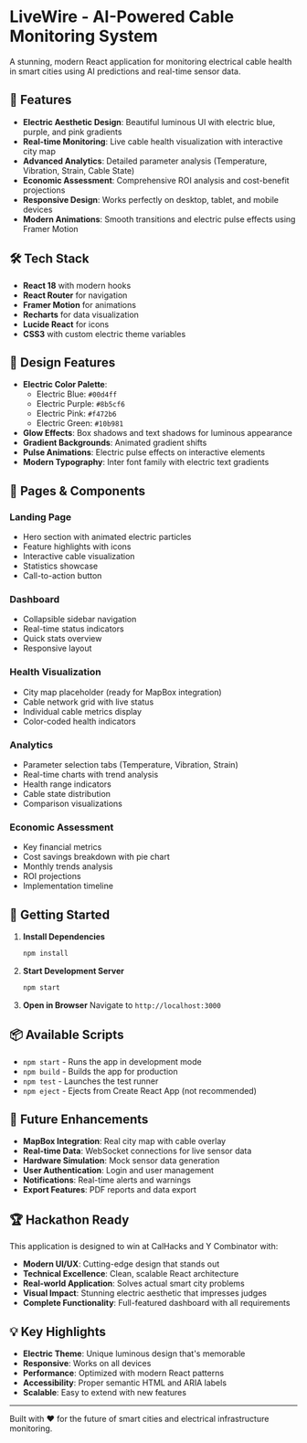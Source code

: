 # LiveWire - AI-Powered Cable Monitoring System

A stunning, modern React application for monitoring electrical cable health in smart cities using AI predictions and real-time sensor data.

## 🚀 Features

- **Electric Aesthetic Design**: Beautiful luminous UI with electric blue, purple, and pink gradients
- **Real-time Monitoring**: Live cable health visualization with interactive city map
- **Advanced Analytics**: Detailed parameter analysis (Temperature, Vibration, Strain, Cable State)
- **Economic Assessment**: Comprehensive ROI analysis and cost-benefit projections
- **Responsive Design**: Works perfectly on desktop, tablet, and mobile devices
- **Modern Animations**: Smooth transitions and electric pulse effects using Framer Motion

## 🛠️ Tech Stack

- **React 18** with modern hooks
- **React Router** for navigation
- **Framer Motion** for animations
- **Recharts** for data visualization
- **Lucide React** for icons
- **CSS3** with custom electric theme variables

## 🎨 Design Features

- **Electric Color Palette**:
  - Electric Blue: `#00d4ff`
  - Electric Purple: `#8b5cf6`
  - Electric Pink: `#f472b6`
  - Electric Green: `#10b981`
- **Glow Effects**: Box shadows and text shadows for luminous appearance
- **Gradient Backgrounds**: Animated gradient shifts
- **Pulse Animations**: Electric pulse effects on interactive elements
- **Modern Typography**: Inter font family with electric text gradients

## 📱 Pages & Components

### Landing Page

- Hero section with animated electric particles
- Feature highlights with icons
- Interactive cable visualization
- Statistics showcase
- Call-to-action button

### Dashboard

- Collapsible sidebar navigation
- Real-time status indicators
- Quick stats overview
- Responsive layout

### Health Visualization

- City map placeholder (ready for MapBox integration)
- Cable network grid with live status
- Individual cable metrics display
- Color-coded health indicators

### Analytics

- Parameter selection tabs (Temperature, Vibration, Strain)
- Real-time charts with trend analysis
- Health range indicators
- Cable state distribution
- Comparison visualizations

### Economic Assessment

- Key financial metrics
- Cost savings breakdown with pie chart
- Monthly trends analysis
- ROI projections
- Implementation timeline

## 🚀 Getting Started

1. **Install Dependencies**

   ```bash
   npm install
   ```

2. **Start Development Server**

   ```bash
   npm start
   ```

3. **Open in Browser**
   Navigate to `http://localhost:3000`

## 📦 Available Scripts

- `npm start` - Runs the app in development mode
- `npm build` - Builds the app for production
- `npm test` - Launches the test runner
- `npm eject` - Ejects from Create React App (not recommended)

## 🎯 Future Enhancements

- **MapBox Integration**: Real city map with cable overlay
- **Real-time Data**: WebSocket connections for live sensor data
- **Hardware Simulation**: Mock sensor data generation
- **User Authentication**: Login and user management
- **Notifications**: Real-time alerts and warnings
- **Export Features**: PDF reports and data export

## 🏆 Hackathon Ready

This application is designed to win at CalHacks and Y Combinator with:

- **Modern UI/UX**: Cutting-edge design that stands out
- **Technical Excellence**: Clean, scalable React architecture
- **Real-world Application**: Solves actual smart city problems
- **Visual Impact**: Stunning electric aesthetic that impresses judges
- **Complete Functionality**: Full-featured dashboard with all requirements

## 💡 Key Highlights

- **Electric Theme**: Unique luminous design that's memorable
- **Responsive**: Works on all devices
- **Performance**: Optimized with modern React patterns
- **Accessibility**: Proper semantic HTML and ARIA labels
- **Scalable**: Easy to extend with new features

---

Built with ❤️ for the future of smart cities and electrical infrastructure monitoring.
